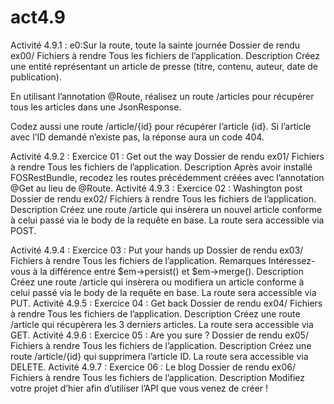 # act4.9
Activité 4.9.1 : e0:Sur la route, toute la sainte journée
Dossier de rendu	ex00/
Fichiers à rendre	Tous les fichiers de l’application.
Description	
Créez une entité représentant un article de presse (titre, contenu, auteur, date de publication).

En utilisant l’annotation @Route, réalisez un route /articles pour récupérer tous les articles dans une JsonResponse.

Codez aussi une route /article/{id} pour récupérer l’article {id}. Si l’article avec l’ID demandé n’existe pas, la réponse aura un code 404.


Activité 4.9.2 : Exercice 01 : Get out the way
Dossier de rendu	ex01/
Fichiers à rendre	Tous les fichiers de l’application.
Description	Après avoir installé FOSRestBundle, recodez les routes précédemment créées avec l’annotation @Get au lieu de @Route.
Activité 4.9.3 : Exercice 02 : Washington post
Dossier de rendu	ex02/
Fichiers à rendre	Tous les fichiers de l’application.
Description	
Créez une route /article qui insèrera un nouvel article conforme à celui passé via le body de la requête en base. La route sera accessible via POST.


Activité 4.9.4 : Exercice 03 : Put your hands up
Dossier de rendu	ex03/
Fichiers à rendre	Tous les fichiers de l’application.
Remarques	Intéressez-vous à la différence entre $em->persist() et $em->merge().
Description	Créez une route /article qui insèrera ou modifiera un article conforme à celui passé via le body de la requête en base. La route sera accessible via PUT.
Activité 4.9.5 : Exercice 04 : Get back
Dossier de rendu	ex04/
Fichiers à rendre	Tous les fichiers de l’application.
Description	Créez une route /article qui récupèrera les 3 derniers articles. La route sera accessible via GET.
Activité 4.9.6 : Exercice 05 : Are you sure ?
Dossier de rendu	ex05/
Fichiers à rendre	Tous les fichiers de l’application.
Description	Créez une route /article/{id} qui supprimera l’article ID. La route sera accessible via DELETE.
Activité 4.9.7 : Exercice 06 : Le blog
Dossier de rendu	ex06/
Fichiers à rendre	Tous les fichiers de l’application.
Description	Modifiez votre projet d’hier afin d’utiliser l’API que vous venez de créer !
